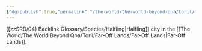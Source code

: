 ```yaml
---
{"dg-publish":true,"permalink":"/the-world/the-world-beyond-qba/toril/far-off-lands/beluir/"}
---
```


[[zzSRD/04) Backlink Glossary/Species/Halfling\|Halfling]] city in the [[The World/The World Beyond Qba/Toril/Far-Off Lands/Far-Off Lands\|Far-Off Lands]].
